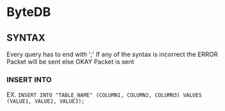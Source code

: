 # ByteDB

## SYNTAX
Every query has to end with ';' 
If any of the syntax is incorrect the ERROR Packet will be sent else OKAY Packet is sent

### INSERT INTO
  EX. ```INSERT INTO "TABLE_NAME" (COLUMN1, COLUMN2, COLUMN3) VALUES (VALUE1, VALUE2, VALUE3);```
